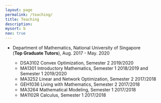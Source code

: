 ```yaml
---
layout: page
permalink: /teaching/
title: Teaching
description: 
mysort: b
nav: true
---
```


- Department of Mathematics, National University of Singapore\
  (<strong>Top Graduate Tutors</strong>), Aug. 2017 - May. 2020
  
    - DSA3102 Convex Optimization, Semester 2 2019/2020
    - MA1301 Introductory Mathematics, Semester 1 2018/2019 and Semester 1 2019/2020
    - MA3252 Linear and Network Optimization, Semester 2 2017/2018
    - GEH1036 Living with Mathematics, Semester 2 2017/2018
    - MA3264 Mathematical Modeling, Semester 1 2017/2018
    - MA1102R Calculus, Semester 1 2017/2018
